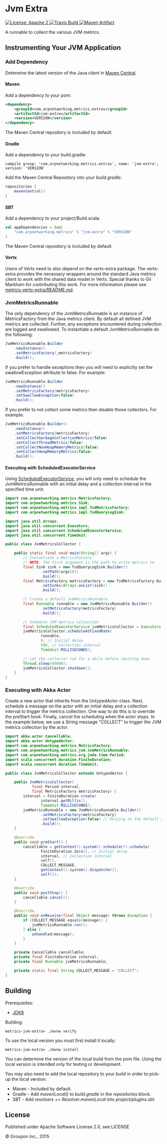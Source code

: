 Jvm Extra
=========

<a href="https://raw.githubusercontent.com/ArpNetworking/metrics-jvm-extra/master/LICENSE">
    <img src="https://img.shields.io/hexpm/l/plug.svg"
         alt="License: Apache 2">
</a>
<a href="https://travis-ci.org/ArpNetworking/metrics-jvm-extra/">
    <img src="https://travis-ci.org/ArpNetworking/metrics-jvm-extra.png?branch=master"
         alt="Travis Build">
</a>
<a href="http://search.maven.org/#search%7Cga%7C1%7Cg%3A%22com.arpnetworking.metrics.extras%22%20a%3A%22jvm-extra%22">
    <img src="https://img.shields.io/maven-central/v/com.arpnetworking.metrics.extras/jvm-extra.svg"
         alt="Maven Artifact">
</a>

A runnable to collect the various JVM metrics.


Instrumenting Your JVM Application
----------------------------------

### Add Dependency

Determine the latest version of the Java client in [Maven Central](http://search.maven.org/#search%7Cga%7C1%7Cg%3A%22com.arpnetworking.metrics%22%20a%3A%22jvm-extra%22).

#### Maven

Add a dependency to your pom:

```xml
<dependency>
    <groupId>com.arpnetworking.metrics.extras</groupId>
    <artifactId>jvm-extra</artifactId>
    <version>VERSION</version>
</dependency>
```

The Maven Central repository is included by default.

#### Gradle

Add a dependency to your build.gradle:

    compile group: 'com.arpnetworking.metrics.extras', name: 'jvm-extra', version: 'VERSION'

Add the Maven Central Repository into your *build.gradle*:

```groovy
repositories {
    mavenCentral()
}
```

#### SBT

Add a dependency to your project/Build.scala:

```scala
val appDependencies = Seq(
    "com.arpnetworking.metrics" % "jvm-extra" % "VERSION"
)
```

The Maven Central repository is included by default.

#### Vertx

Users of Vertx need to also depend on the vertx-extra package.  The vertx-extra provides the necessary wrappers around the standard Java metrics client to work with the shared data model in Vertx.  Special thanks to Gil Markham for contributing this work.  For more information please see [metrics-vertx-extra/README.md](https://github.com/ArpNetworking/metrics-client-java).

### JvmMetricsRunnable

The only dependency of the JvmMetricsRunnable is an instance of MetricsFactory from the Java metrics client. By default all defined JVM metrics are collected. Further, any exceptions encountered during collection are logged and swallowed. To instantiate a default JvmMetricsRunnable do the following:

```java
JvmMetricsRunnable.Builder
    .newInstance()
    .setMetricsFactory(_metricsFactory)
    .build();
```

If you prefer to handle exceptions then you will need to explicitly set the swallowException attribute to false. For example:

```java
JvmMetricsRunnable.Builder
    .newInstance()
    .setMetricsFactory(metricsFactory)
    .setSwallowException(false)
    .build();
```

If you prefer to not collect some metrics then disable those collectors. For example:

```java
JvmMetricsRunnable.Builder()
    .newInstance()
    .setMetricsFactory(metricsFactory)
    .setCollectGarbageCollectionMetrics(false)
    .setCollectThreadMetrics(false)
    .setCollectNonHeapMemoryMetrics(false)
    .setCollectHeapMemoryMetrics(false)
    .build();
```

#### Executing with ScheduledExecutorService

Using [ScheduledExecutorService](https://docs.oracle.com/javase/8/docs/api/java/util/concurrent/ScheduledExecutorService.html), you will only need to schedule the JvmMetricsRunnable with an initial delay and a collection interval in the specified time unit.

```java
import com.arpnetworking.metrics.MetricsFactory;
import com.arpnetworking.metrics.Sink;
import com.arpnetworking.metrics.impl.TsdMetricsFactory;
import com.arpnetworking.metrics.impl.TsdQueryLogSink;

import java.util.Arrays;
import java.util.concurrent.Executors;
import java.util.concurrent.ScheduledExecutorService;
import java.util.concurrent.TimeUnit;

public class JvmMetricsCollector {

    public static final void main(String[] args) {
        // Instantiate a MetricsFactory
        // NOTE: The first argument is the path to write metrics to
        final Sink sink = new TsdQueryLogSink.Builder()
                .setPath(args[0])
                .build();
        final MetricsFactory metricsFactory = new TsdMetricsFactory.Builder()
                .setSinks(Arrays.asList(sink))
                .build();

        // Create a default JvmMetricsRunnable
        final Runnable runnable = new JvmMetricsRunnable.Builder()
                .setMetricsFactory(metricsFactory)
                .build();

        // Schedule JVM metrics collection
        final ScheduledExecutorService jvmMetricsCollector = Executors.newSingleThreadScheduledExecutor();
        jvmMetricsCollector.scheduleAtFixedRate(
                runnable,
                0, // Initial delay
                500, // Collection interval
                TimeUnit.MILLISECONDS);

        // Let the collector run for a while before shutting down
        Thread.sleep(60000);
        jvmMetricsCollector.shutdown();
    }
}
```

### Executing with Akka Actor

Create a new actor that inherits from the UntypedActor class. Next, schedule a message on the actor with an initial delay and a collection interval to trigger the metrics collection. One way to do this is to override the preStart hook. Finally, cancel the scheduling when the actor stops. In the example below, we use a String message "COLLECT" to trigger the JVM metrics collection by the actor.

```java
import akka.actor.Cancellable;
import akka.actor.UntypedActor;
import com.arpnetworking.metrics.MetricsFactory;
import com.arpnetworking.metrics.jvm.JvmMetricsRunnable;
import com.arpnetworking.metrics.org.joda.time.Period;
import scala.concurrent.duration.FiniteDuration;
import scala.concurrent.duration.TimeUnit;

public class JvmMetricsCollector extends UntypedActor {

    public JvmMetricsCollector(
            final Period interval,
            final MetricsFactory metricsFactory) {
        interval = FiniteDuration.create(
                interval.getMillis(),
                TimeUnit.MILLISECONDS);
        jvmMetricsRunnable = new JvmMetricsRunnable.Builder()
                .setMetricsFactory(metricsFactory)
                .setSwallowException(false) // Relying on the default akka supervisor strategy here.
                .build();
    }

    @Override
    public void preStart() {
        cancellable = getContext().system().scheduler().schedule(
                FiniteDuration.Zero(), // Initial delay
                interval, // Collection interval
                self(),
                COLLECT_MESSAGE,
                getContext().system().dispatcher(),
                self());
    }

    @Override
    public void postStop() {
        cancellable.cancel();
    }

    @Override
    public void onReceive(final Object message) throws Exception {
        if (COLLECT_MESSAGE.equals(message)) {
            jvmMetricsRunnable.run();
        } else {
            unhandled(message);
        }
    }

    private Cancellable cancellable;
    private final FiniteDuration interval;
    private final Runnable jvmMetricsRunnable;

    private static final String COLLECT_MESSAGE = "COLLECT";
}
```

Building
--------

Prerequisites:
* [JDK8](http://www.oracle.com/technetwork/java/javase/downloads/jdk8-downloads-2133151.html)

Building:

    metrics-jvm-extra> ./mvnw verify

To use the local version you must first install it locally:

    metrics-jvm-extra> ./mvnw install

You can determine the version of the local build from the pom file.  Using the local version is intended only for testing or development.

You may also need to add the local repository to your build in order to pick-up the local version:

* Maven - Included by default.
* Gradle - Add *mavenLocal()* to *build.gradle* in the *repositories* block.
* SBT - Add *resolvers += Resolver.mavenLocal* into *project/plugins.sbt*.

License
-------

Published under Apache Software License 2.0, see LICENSE

&copy; Groupon Inc., 2015
